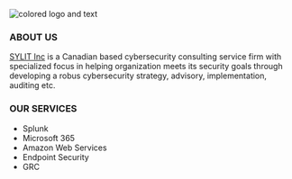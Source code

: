 ![colored logo and text](https://user-images.githubusercontent.com/110943890/183782554-1497bee5-2561-44e6-81c1-107f0237b68c.png)

### ABOUT US
[SYLIT Inc](http://sylit.ca) is a Canadian based cybersecurity consulting service firm with specialized focus in helping organization meets its security goals through developing a robus cybersecurity strategy, advisory, implementation, auditing etc.

### OUR SERVICES
- Splunk
- Microsoft 365
- Amazon Web Services
- Endpoint Security
- GRC
